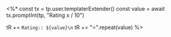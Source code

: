 <%*
const tx = tp.user.templaterExtender()
const value = await tx.promptInt(tp, "Rating x / 10")

tR += `Rating:: ${value}\n`
tR += "⭐".repeat(value)
%>
